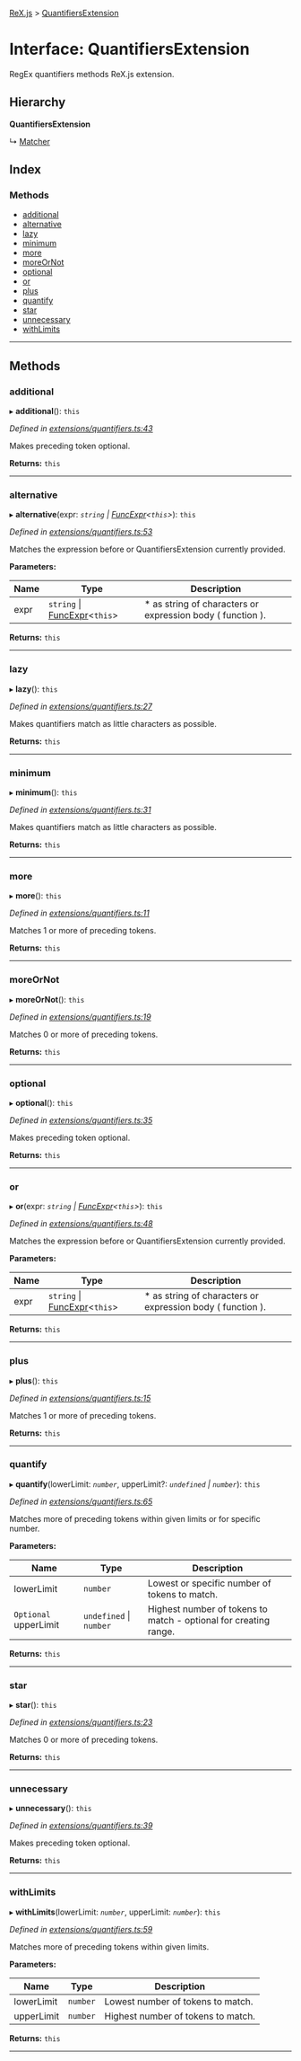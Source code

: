 [ReX.js](../README.md) > [QuantifiersExtension](../interfaces/quantifiersextension.md)

# Interface: QuantifiersExtension

RegEx quantifiers methods ReX.js extension.

## Hierarchy

**QuantifiersExtension**

↳  [Matcher](../classes/matcher.md)

## Index

### Methods

* [additional](quantifiersextension.md#additional)
* [alternative](quantifiersextension.md#alternative)
* [lazy](quantifiersextension.md#lazy)
* [minimum](quantifiersextension.md#minimum)
* [more](quantifiersextension.md#more)
* [moreOrNot](quantifiersextension.md#moreornot)
* [optional](quantifiersextension.md#optional)
* [or](quantifiersextension.md#or)
* [plus](quantifiersextension.md#plus)
* [quantify](quantifiersextension.md#quantify)
* [star](quantifiersextension.md#star)
* [unnecessary](quantifiersextension.md#unnecessary)
* [withLimits](quantifiersextension.md#withlimits)

---

## Methods

<a id="additional"></a>

###  additional

▸ **additional**(): `this`

*Defined in [extensions/quantifiers.ts:43](https://github.com/areknawo/Rex/blob/04d02e1/src/extensions/quantifiers.ts#L43)*

Makes preceding token optional.

**Returns:** `this`

___
<a id="alternative"></a>

###  alternative

▸ **alternative**(expr: *`string` \| [FuncExpr](funcexpr.md)<`this`>*): `this`

*Defined in [extensions/quantifiers.ts:53](https://github.com/areknawo/Rex/blob/04d02e1/src/extensions/quantifiers.ts#L53)*

Matches the expression before or QuantifiersExtension currently provided.

**Parameters:**

| Name | Type | Description |
| ------ | ------ | ------ |
| expr | `string` \| [FuncExpr](funcexpr.md)<`this`> |  *   as string of characters or expression body ( function ). |

**Returns:** `this`

___
<a id="lazy"></a>

###  lazy

▸ **lazy**(): `this`

*Defined in [extensions/quantifiers.ts:27](https://github.com/areknawo/Rex/blob/04d02e1/src/extensions/quantifiers.ts#L27)*

Makes quantifiers match as little characters as possible.

**Returns:** `this`

___
<a id="minimum"></a>

###  minimum

▸ **minimum**(): `this`

*Defined in [extensions/quantifiers.ts:31](https://github.com/areknawo/Rex/blob/04d02e1/src/extensions/quantifiers.ts#L31)*

Makes quantifiers match as little characters as possible.

**Returns:** `this`

___
<a id="more"></a>

###  more

▸ **more**(): `this`

*Defined in [extensions/quantifiers.ts:11](https://github.com/areknawo/Rex/blob/04d02e1/src/extensions/quantifiers.ts#L11)*

Matches 1 or more of preceding tokens.

**Returns:** `this`

___
<a id="moreornot"></a>

###  moreOrNot

▸ **moreOrNot**(): `this`

*Defined in [extensions/quantifiers.ts:19](https://github.com/areknawo/Rex/blob/04d02e1/src/extensions/quantifiers.ts#L19)*

Matches 0 or more of preceding tokens.

**Returns:** `this`

___
<a id="optional"></a>

###  optional

▸ **optional**(): `this`

*Defined in [extensions/quantifiers.ts:35](https://github.com/areknawo/Rex/blob/04d02e1/src/extensions/quantifiers.ts#L35)*

Makes preceding token optional.

**Returns:** `this`

___
<a id="or"></a>

###  or

▸ **or**(expr: *`string` \| [FuncExpr](funcexpr.md)<`this`>*): `this`

*Defined in [extensions/quantifiers.ts:48](https://github.com/areknawo/Rex/blob/04d02e1/src/extensions/quantifiers.ts#L48)*

Matches the expression before or QuantifiersExtension currently provided.

**Parameters:**

| Name | Type | Description |
| ------ | ------ | ------ |
| expr | `string` \| [FuncExpr](funcexpr.md)<`this`> |  *   as string of characters or expression body ( function ). |

**Returns:** `this`

___
<a id="plus"></a>

###  plus

▸ **plus**(): `this`

*Defined in [extensions/quantifiers.ts:15](https://github.com/areknawo/Rex/blob/04d02e1/src/extensions/quantifiers.ts#L15)*

Matches 1 or more of preceding tokens.

**Returns:** `this`

___
<a id="quantify"></a>

###  quantify

▸ **quantify**(lowerLimit: *`number`*, upperLimit?: *`undefined` \| `number`*): `this`

*Defined in [extensions/quantifiers.ts:65](https://github.com/areknawo/Rex/blob/04d02e1/src/extensions/quantifiers.ts#L65)*

Matches more of preceding tokens within given limits or for specific number.

**Parameters:**

| Name | Type | Description |
| ------ | ------ | ------ |
| lowerLimit | `number` |  Lowest or specific number of tokens to match. |
| `Optional` upperLimit | `undefined` \| `number` |  Highest number of tokens to match - optional for creating range. |

**Returns:** `this`

___
<a id="star"></a>

###  star

▸ **star**(): `this`

*Defined in [extensions/quantifiers.ts:23](https://github.com/areknawo/Rex/blob/04d02e1/src/extensions/quantifiers.ts#L23)*

Matches 0 or more of preceding tokens.

**Returns:** `this`

___
<a id="unnecessary"></a>

###  unnecessary

▸ **unnecessary**(): `this`

*Defined in [extensions/quantifiers.ts:39](https://github.com/areknawo/Rex/blob/04d02e1/src/extensions/quantifiers.ts#L39)*

Makes preceding token optional.

**Returns:** `this`

___
<a id="withlimits"></a>

###  withLimits

▸ **withLimits**(lowerLimit: *`number`*, upperLimit: *`number`*): `this`

*Defined in [extensions/quantifiers.ts:59](https://github.com/areknawo/Rex/blob/04d02e1/src/extensions/quantifiers.ts#L59)*

Matches more of preceding tokens within given limits.

**Parameters:**

| Name | Type | Description |
| ------ | ------ | ------ |
| lowerLimit | `number` |  Lowest number of tokens to match. |
| upperLimit | `number` |  Highest number of tokens to match. |

**Returns:** `this`

___

